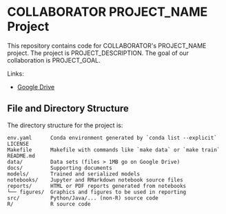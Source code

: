 <!--
DataLab Project Template

Replace allcaps text with your project details. PROJECT_NAME should be your
project's short name.

On GitHub, name the project repository according to the following format:

YEAR_COLLABORATOR_PROJECT_NAME

The project's Google Drive directory should also follow this format.

In the listing of directories, delete anything that isn't relevant to your
project.
-->

# COLLABORATOR PROJECT_NAME Project

This repository contains code for COLLABORATOR's PROJECT_NAME project. The
project is PROJECT_DESCRIPTION. The goal of our collaboration is PROJECT_GOAL.

Links:

* [Google Drive][google]

[google]: DRIVE_LINK

## File and Directory Structure

The directory structure for the project is:

```
env.yaml      Conda environment generated by `conda list --explicit`
LICENSE
Makefile      Makefile with commands like `make data` or `make train`
README.md
data/         Data sets (files > 1MB go on Google Drive)
docs/         Supporting documents
models/       Trained and serialized models
notebooks/    Jupyter and RMarkdown notebook source files
reports/      HTML or PDF reports generated from notebooks
└── figures/  Graphics and figures to be used in reporting
src/          Python/Java/... (non-R) source code
R/            R source code
```

<!--
The files in the `data/` directory are:

```

```
-->
